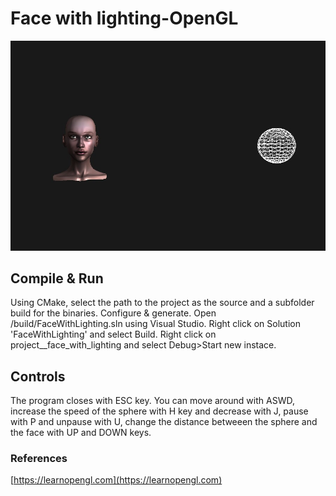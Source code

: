 # Face with lighting-OpenGL
![Image of project](https://github.com/dora-jpg/Face_with_lighting-OpenGL/blob/main/readme/picture.jpg)

## Compile & Run
Using CMake, select the path to the project as the source and a subfolder build for the binaries. Configure & generate. Open /build/FaceWithLighting.sln using Visual Studio. Right click on Solution 'FaceWithLighting' and select Build. Right click on project__face_with_lighting and select Debug>Start new instace.

## Controls
The program closes with ESC key. You can move around with ASWD, increase the speed of the sphere with H key and decrease with J, pause with P and unpause with U, change the distance betweeen the sphere and the face with UP and DOWN keys.

### References 
[https://learnopengl.com](https://learnopengl.com)
